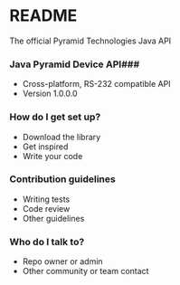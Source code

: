 # README #

The official Pyramid Technologies Java API

### Java Pyramid Device API###

* Cross-platform, RS-232 compatible API
* Version 1.0.0.0

### How do I get set up? ###

* Download the library
* Get inspired 
* Write your code

### Contribution guidelines ###

* Writing tests
* Code review
* Other guidelines

### Who do I talk to? ###

* Repo owner or admin
* Other community or team contact